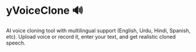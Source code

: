 # yVoiceClone 🔊
AI voice cloning tool with multilingual support (English, Urdu, Hindi, Spanish, etc). Upload voice or record it, enter your text, and get realistic cloned speech.
